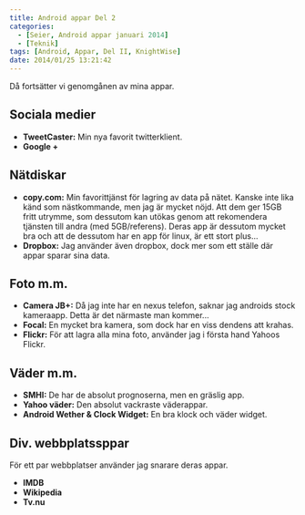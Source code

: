 ```yaml
---
title: Android appar Del 2
categories:
  - [Seier, Android appar januari 2014]
  - [Teknik]
tags: [Android, Appar, Del II, KnightWise]
date: 2014/01/25 13:21:42
---
```

Då fortsätter vi genomgånen av mina appar.

## Sociala medier

  * **TweetCaster:** Min nya favorit twitterklient.
  * **Google +**

## Nätdiskar

  * **copy.com:** Min favorittjänst för lagring av data på nätet. Kanske inte lika känd som nästkommande, men jag är mycket nöjd. Att dem ger 15GB fritt utrymme, som dessutom kan utökas genom att rekomendera tjänsten till andra (med 5GB/referens). Deras app är dessutom mycket bra och att de dessutom har en app för linux, är ett stort plus...
  * **Dropbox:** Jag använder även dropbox, dock mer som ett ställe där appar sparar sina data.

## Foto m.m.

  * **Camera JB+:** Då jag inte har en nexus telefon, saknar jag androids stock kameraapp. Detta är det närmaste man kommer...
  * **Focal:** En mycket bra kamera, som dock har en viss dendens att krahas.
  * **Flickr:** För att lagra alla mina foto, använder jag i första hand Yahoos Flickr.

## Väder m.m.

  * **SMHI:** De har de absolut prognoserna, men en gräslig app.
  * **Yahoo väder:** Den absolut vackraste väderappar.
  * **Android Wether & Clock Widget:** En bra klock och väder widget.

## Div. webbplatssppar

För ett par webbplatser använder jag snarare deras appar.

  * **IMDB**
  * **Wikipedia**
  * **Tv.nu**
